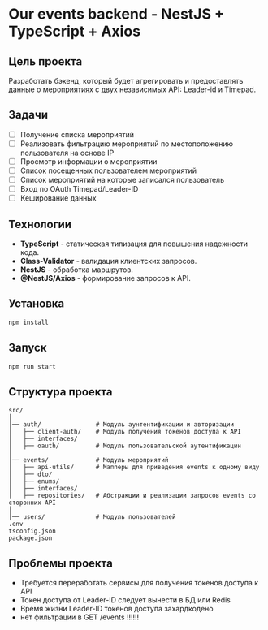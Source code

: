 # Our events backend - NestJS + TypeScript + Axios

## Цель проекта

Разработать бэкенд, который будет агрегировать и предоставлять данные о мероприятиях с двух независимых API: Leader-id и Timepad.

## Задачи

- [ ] Получение списка мероприятий
- [ ] Реализовать фильтрацию мероприятий по местоположению пользователя на основе IP
- [ ] Просмотр информации о мероприятии
- [ ] Список посещенных пользователем мероприятий
- [ ] Список мероприятий на которые записался пользователь
- [ ] Вход по OAuth Timepad/Leader-ID
- [ ] Кеширование данных

## Технологии

- **TypeScript** - статическая типизация для повышения надежности кода.
- **Class-Validator** - валидация клиентских запросов.
- **NestJS** - обработка маршрутов.
- **@NestJS/Axios** - формирование запросов к API.

## Установка

```bash
npm install
```

## Запуск

```bash
npm run start
```

## Структура проекта

```
src/
│
│── auth/               # Модуль аунтентификации и авторизации
│   ├── client-auth/    # Модуль получения токенов доступа к API
│   ├── interfaces/
│   ├── oauth/          # Модуль пользовательской аутентификации
│
│── events/             # Модуль мероприятий
│   ├── api-utils/      # Мапперы для приведения events к одному виду
│   ├── dto/
│   ├── enums/
│   ├── interfaces/
│   ├── repositories/   # Абстракции и реализации запросов events со сторонних API
│
│── users/              # Модуль пользователей
.env
tsconfig.json
package.json
```

## Проблемы проекта

- Требуется переработать сервисы для получения токенов доступа к API
- Токен доступа от Leader-ID следует вынести в БД или Redis
- Время жизни Leader-ID токенов доступа захардкодено
- нет фильтрации в GET /events !!!!!!